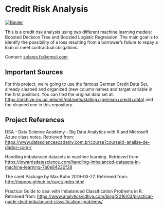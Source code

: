 # Credit Risk Analysis
[![Binder](https://mybinder.org/badge_logo.svg)](https://mybinder.org/v2/gh/fsolares/R-Credit_Risk_Analysis/blob/master/README.md/master)

This is a credit risk analysis using two different machine learning models: Boosted Decision Tree and Boosted Logistic Regression. The main goal is to identify the possibility of a loss resulting from a borrower’s failure to repay a loan or meet contractual obligations.

Contact: solares.fs@gmail.com

## Important Sources

For this project, we’re going to use the famous German Credit Data Set, already cleaned and organized (new column names and target variable in the first position). You can find the original data set at: https://archive.ics.uci.edu/ml/datasets/statlog+(german+credit+data) and the cleaned one in this repository.

## Project References

DSA - Data Science Academy -  Big Data Analytics with R and Microsoft Azure class notes. Retrieved from: https://www.datascienceacademy.com.br/course?courseid=analise-de-dados-com-r

Handling imbalanced datasets in machine learning. Retrieved from:
https://towardsdatascience.com/handling-imbalanced-datasets-in-machine-learning-7a0e84220f28

The caret Package by Max Kuhn 2019-03-27. Retrieved from: http://topepo.github.io/caret/index.html

Practical Guide to deal with Imbalanced Classification Problems in R. Retrieved from: https://www.analyticsvidhya.com/blog/2016/03/practical-guide-deal-imbalanced-classification-problems/
